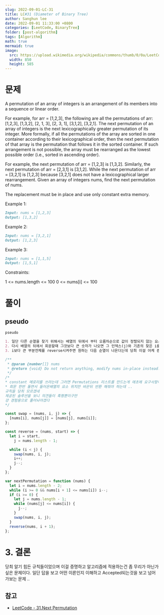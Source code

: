 ```yaml
---
slug: 2022-09-01-LC-31
title: LC#31 (Diameter of Binary Tree)
author: Sanghun lee
date: 2022-09-01 11:33:00 +0800
categories: [LeetCode, BinaryTree]
folder: [post-algorithm]
tags: [Algorithm]
math: true
mermaid: true
image:
  src: https://upload.wikimedia.org/wikipedia/commons/thumb/0/0a/LeetCode_Logo_black_with_text.svg/640px-LeetCode_Logo_black_with_text.svg.png
  width: 850
  height: 585
---
```


# 문제

A permutation of an array of integers is an arrangement of its members into a sequence or linear order.

For example, for arr = [1,2,3], the following are all the permutations of arr: [1,2,3], [1,3,2], [2, 1, 3], [2, 3, 1], [3,1,2], [3,2,1].
The next permutation of an array of integers is the next lexicographically greater permutation of its integer. More formally, if all the permutations of the array are sorted in one container according to their lexicographical order, then the next permutation of that array is the permutation that follows it in the sorted container. If such arrangement is not possible, the array must be rearranged as the lowest possible order (i.e., sorted in ascending order).

For example, the next permutation of arr = [1,2,3] is [1,3,2].
Similarly, the next permutation of arr = [2,3,1] is [3,1,2].
While the next permutation of arr = [3,2,1] is [1,2,3] because [3,2,1] does not have a lexicographical larger rearrangement.
Given an array of integers nums, find the next permutation of nums.

The replacement must be in place and use only constant extra memory.

Example 1:

```md
Input: nums = [1,2,3]
Output: [1,3,2]
```

Example 2:

```md
Input: nums = [3,2,1]
Output: [1,2,3]
```

Example 3:

```md
Input: nums = [1,1,5]
Output: [1,5,1]
```

Constraints:

1 <= nums.length <= 100
0 <= nums[i] <= 100

# 풀이

## pseudo

```md
pseudo

1. 일단 다른 순열을 찾기 위해서는 배열의 뒤에서 부터 오름차순으로 값이 정렬되지 않는 요소의 인덱스를 찾음 (i)
2. 다시 배열의 뒤에서 회문할때 그것보다 큰 숫자가 나오면 그 인덱스(j)와 기존의 찾은 i를 스와핑하고
3. i보다 큰 부분전체를 reverse시켜주면 원하는 다음 순열이 나온다는데 당최 이걸 어케 증명하고 해결해내라는건지 이해가 안간다..
```

```javascript
/**
 * @param {number[]} nums
 * @return {void} Do not return anything, modify nums in-place instead.
 */
/*
* constant 메로리를 쓰라는데 그러면 Permutations 리스트를 만드는게 애초에 요구사항이 아님
* 회문 한번 돌면서 들어온배열의 요소 위치만 바꾼뒤 반환 해줘야 하는데 ..
규칙을 당최 모르겠네
제공된 솔루션을 보니 의견들이 혹평뿐이구만
걍 경험용으로 풀어놔야겠다
*/

const swap = (nums, i, j) => {
  [nums[i], nums[j]] = [nums[j], nums[i]];
};

const reverse = (nums, start) => {
  let i = start,
    j = nums.length - 1;

  while (i < j) {
    swap(nums, i, j);
    i++;
    j--;
  }
};

var nextPermutation = function (nums) {
  let i = nums.length - 2;
  while (i >= 0 && nums[i + 1] <= nums[i]) i--;
  if (i >= 0) {
    let j = nums.length - 1;
    while (nums[j] <= nums[i]) {
      j--;
    }
    swap(nums, i, j);
  }
  reverse(nums, i + 1);
};
```

# 3. 결론

당최 알기 힘든 규칙들이었으며 이걸 증명하고 알고리즘에 적용하는건 좀 무리가 아닌가 싶은 문제이다.
일단 답을 보고 어떤 이론인지 이해하고 Accepted되는것을 보고 넘어가보는 문제 ..

## 참고

- [LeetCode - 31.Next Permutation](https://leetcode.com/submissions/detail/788460958/)
